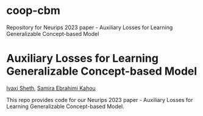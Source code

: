# coop-cbm
Repository for Neurips 2023 paper - Auxiliary Losses for Learning Generalizable Concept-based Model


# Auxiliary Losses for Learning Generalizable Concept-based Model

[Ivaxi Sheth](https://ivaxi0s.github.io/), [Samira Ebrahimi Kahou](https://saebrahimi.github.io/)

This repo provides code for our Neurips 2023 paper - Auxiliary Losses for Learning Generalizable Concept-based Model. 




